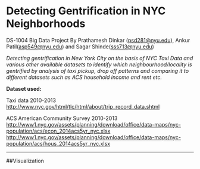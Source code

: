 # Detecting Gentrification in NYC Neighborhoods
DS-1004 Big Data Project By Prathamesh Dinkar (psd281@nyu.edu), Ankur Patil(asp549@nyu.edu) and Sagar Shinde(sss713@nyu.edu)

*Detecting gentrification in New York City on the basis of  NYC Taxi Data and various other available datasets to identify which neighbourhood/locality is gentrified by analysis of taxi pickup, drop off patterns and comparing it to different datasets such as ACS household income and rent etc.*

**Dataset used:**

Taxi data 2010-2013
http://www.nyc.gov/html/tlc/html/about/trip_record_data.shtml

ACS American Community Survey 2010-2013
http://www1.nyc.gov/assets/planning/download/office/data-maps/nyc-population/acs/econ_2014acs5yr_nyc.xlsx
http://www1.nyc.gov/assets/planning/download/office/data-maps/nyc-population/acs/hous_2014acs5yr_nyc.xlsx

***
##Visualization

